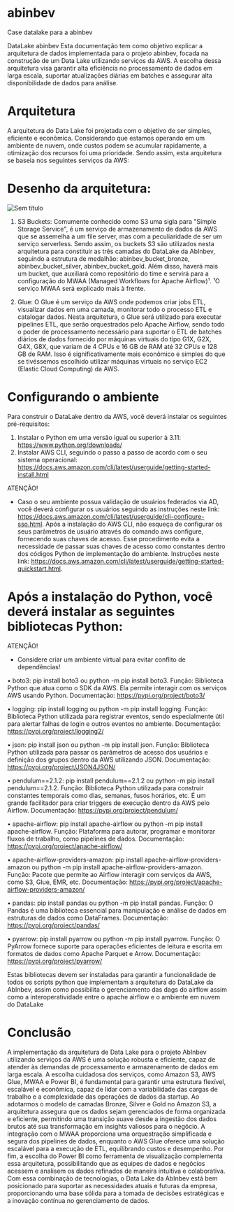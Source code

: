 # abinbev
Case datalake para a abinbev

 DataLake abinbev
Esta documentação tem como objetivo explicar a arquitetura de dados implementada para o projeto abinbev, focada na construção de um Data Lake utilizando serviços da AWS. A escolha dessa arquitetura visa garantir alta eficiência no processamento de dados em larga escala, suportar atualizações diárias em batches e assegurar alta disponibilidade de dados para análise. 

# Arquitetura
A arquitetura do Data Lake foi projetada com o objetivo de ser simples, eficiente e econômica. Considerando que estamos operando em um ambiente de nuvem, onde custos podem se acumular rapidamente, a otimização dos recursos foi uma prioridade. Sendo assim, esta arquitetura se baseia nos seguintes serviços da AWS: 

# Desenho da arquitetura: 
![Sem título](https://github.com/user-attachments/assets/4808d5dd-2acc-4c90-ab26-bd4f63fcdffb)

  1) S3 Buckets: Comumente conhecido como S3 uma sigla para "Simple Storage Service", é um serviço de armazenamento de dados da AWS que se assemelha a um file server, mas com a peculiaridade de ser um serviço serverless. Sendo assim, os buckets S3 são utilizados nesta arquitetura para constituir as três camadas do DataLake da AbInbev, seguindo a estrutura de medalhão: abinbev_bucket_bronze, abinbev_bucket_silver, abinbev_bucket_gold. Além disso, haverá mais um bucket, que auxiliará como repositório do time e servirá para a configuração do MWAA (Managed Workflows for Apache Airflow)¹.
  ¹O serviço MWAA será explicado mais à frente.

  2) Glue: O Glue é um serviço da AWS onde podemos criar jobs ETL, visualizar dados em uma camada, monitorar todo o processo ETL e catalogar dados. Nesta arquitetura, o Glue será utilizado para executar pipelines ETL, que serão orquestrados pelo Apache Airflow, sendo todo o poder de processamento necessário para suportar o ETL de batches diários de dados fornecido por máquinas virtuais do tipo G1X, G2X, G4X, G8X, que variam de 4 CPUs e 16 GB de RAM até 32 CPUs e 128 GB de RAM. Isso é significativamente mais econômico e simples do que se tivéssemos escolhido utilizar máquinas virtuais no serviço EC2 (Elastic Cloud Computing) da AWS.

# Configurando o ambiente
Para construir o DataLake dentro da AWS, você deverá instalar os seguintes pré-requisitos:

1) Instalar o Python em uma versão igual ou superior à 3.11: https://www.python.org/downloads/
2) Instalar AWS CLI, seguindo o passo a passo de acordo com o seu sistema operacional: https://docs.aws.amazon.com/cli/latest/userguide/getting-started-install.html
   
ATENÇÃO!
 - Caso o seu ambiente possua validação de usuários federados via AD, você deverá configurar os usuários seguindo as instruções neste link: https://docs.aws.amazon.com/cli/latest/userguide/cli-configure-sso.html.
Após a instalação do AWS CLI, não esqueça de configurar os seus parâmetros de usuário através do comando aws configure, fornecendo suas chaves de acesso. Esse procedimento evita a necessidade de passar suas chaves de acesso como constantes dentro dos códigos Python de implementação do ambiente. Instruções neste link: https://docs.aws.amazon.com/cli/latest/userguide/getting-started-quickstart.html.


# Após a instalação do Python, você deverá instalar as seguintes bibliotecas Python:

 ATENÇÃO!
 - Considere criar um ambiente virtual para evitar conflito de dependências!

•  boto3: pip install boto3 ou python -m pip install boto3.
Função: Biblioteca Python que atua como o SDK da AWS. Ela permite interagir com os serviços AWS usando Python.
Documentação: https://pypi.org/project/boto3/

•  logging: pip install logging ou python -m pip install logging.
Função: Biblioteca Python utilizada para registrar eventos, sendo especialmente útil para alertar falhas de login e outros eventos no ambiente.
Documentação: https://pypi.org/project/logging2/

•  json: pip install json ou python -m pip install json.
Função: Biblioteca Python utilizada para passar os parâmetros de acesso dos usuários e definição dos grupos dentro da AWS utilizando JSON.
Documentação: https://pypi.org/project/JSON4JSON/

•  pendulum==2.1.2: pip install pendulum==2.1.2 ou python -m pip install pendulum==2.1.2.
Função: Biblioteca Python utilizada para construir constantes temporais como dias, semanas, fusos horários, etc. É um grande facilitador para criar triggers de execução dentro da AWS pelo Airflow.
Documentação: https://pypi.org/project/pendulum/

•  apache-airflow: pip install apache-airflow ou python -m pip install apache-airflow.
Função: Plataforma para autorar, programar e monitorar fluxos de trabalho, como pipelines de dados.
Documentação: https://pypi.org/project/apache-airflow/

•  apache-airflow-providers-amazon: pip install apache-airflow-providers-amazon ou python -m pip install apache-airflow-providers-amazon.
Função: Pacote que permite ao Airflow interagir com serviços da AWS, como S3, Glue, EMR, etc.
Documentação: https://pypi.org/project/apache-airflow-providers-amazon/

•  pandas: pip install pandas ou python -m pip install pandas.
Função: O Pandas é uma biblioteca essencial para manipulação e análise de dados em estruturas de dados como DataFrames.
Documentação: https://pypi.org/project/pandas/

•  pyarrow: pip install pyarrow ou python -m pip install pyarrow.
Função: O PyArrow fornece suporte para operações eficientes de leitura e escrita em formatos de dados como Apache Parquet e Arrow.
Documentação: https://pypi.org/project/pyarrow/

Estas bibliotecas devem ser instaladas para garantir a funcionalidade de todos os scripts python que implementam a arquitetura do DataLake da AbInbev, assim como possibilita o gerenciamento das dags do airflow assim como a interoperatividade entre o apache airflow e o ambiente em nuvem do DataLake

# Conclusão
A implementação da arquitetura de Data Lake para o projeto AbInbev utilizando serviços da AWS é uma solução robusta e eficiente, capaz de atender às demandas de processamento e armazenamento de dados em larga escala. A escolha cuidadosa dos serviços, como Amazon S3, AWS Glue, MWAA e Power BI, é fundamental para garantir uma estrutura flexível, escalável e econômica, capaz de lidar com a variabilidade das cargas de trabalho e a complexidade das operações de dados da startup.
Ao adotarmos o modelo de camadas Bronze, Silver e Gold no Amazon S3, a arquitetura assegura que os dados sejam gerenciados de forma organizada e eficiente, permitindo uma transição suave desde a ingestão dos dados brutos até sua transformação em insights valiosos para o negócio. A integração com o MWAA proporciona uma orquestração simplificada e segura dos pipelines de dados, enquanto o AWS Glue oferece uma solução escalável para a execução de ETL, equilibrando custos e desempenho.
Por fim, a escolha do Power BI como ferramenta de visualização complementa essa arquitetura, possibilitando que as equipes de dados e negócios acessem e analisem os dados refinados de maneira intuitiva e colaborativa. Com essa combinação de tecnologias, o Data Lake da AbInbev está bem posicionado para suportar as necessidades atuais e futuras da empresa, proporcionando uma base sólida para a tomada de decisões estratégicas e a inovação contínua no gerenciamento de dados.
